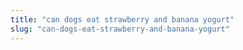 ```yaml
---
title: "can dogs eat strawberry and banana yogurt"
slug: "can-dogs-eat-strawberry-and-banana-yogurt"
---
```


